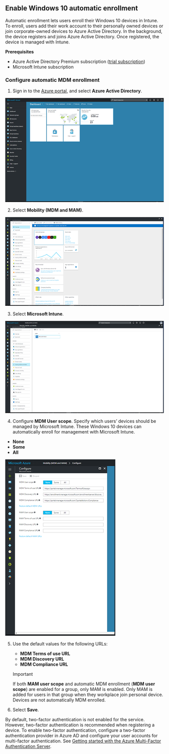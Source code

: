 ## Enable Windows 10 automatic enrollment

Automatic enrollment lets users enroll their Windows 10 devices in Intune. To enroll, users add their work account to their personally owned devices or join corporate-owned devices to Azure Active Directory. In the background, the device registers and joins Azure Active Directory. Once registered, the device is managed with Intune.

**Prerequisites**
- Azure Active Directory Premium subscription ([trial subscription](http://go.microsoft.com/fwlink/?LinkID=816845))
- Microsoft Intune subscription


### Configure automatic MDM enrollment

1. Sign in to the [Azure portal](https://portal.azure.com), and select **Azure Active Directory**.

  ![Screenshot of the Azure portal](../media/auto-enroll-azure-main.png)

2. Select **Mobility (MDM and MAM)**.

  ![Screenshot of the Azure portal](../media/auto-enroll-mdm.png)

3. Select **Microsoft Intune**.

  ![Screenshot of the Azure portal](../media/auto-enroll-intune.png)

4. Configure **MDM User scope**. Specify which users’ devices should be managed by Microsoft Intune. These Windows 10 devices can automatically enroll for management with Microsoft Intune.

  - **None**
  - **Some**
  - **All**

   ![Screenshot of the Azure portal](../media/auto-enroll-scope.png)

5. Use the default values for the following URLs:
    - **MDM Terms of use URL**
    - **MDM Discovery URL**
    - **MDM Compliance URL**

    > [!IMPORTANT]
    > If both **MAM user scope** and automatic MDM enrollment (**MDM user scope**) are enabled for a group, only MAM is enabled. Only MAM is added for users in that group when they workplace join personal device. Devices are not automatically MDM enrolled.

6. Select **Save**.

By default, two-factor authentication is not enabled for the service. However, two-factor authentication is recommended when registering a device. To enable two-factor authentication, configure a two-factor authentication provider in Azure AD and configure your user accounts for multi-factor authentication. See [Getting started with the Azure Multi-Factor Authentication Server](https://docs.microsoft.com/azure/multi-factor-authentication/multi-factor-authentication-get-started-cloud).
